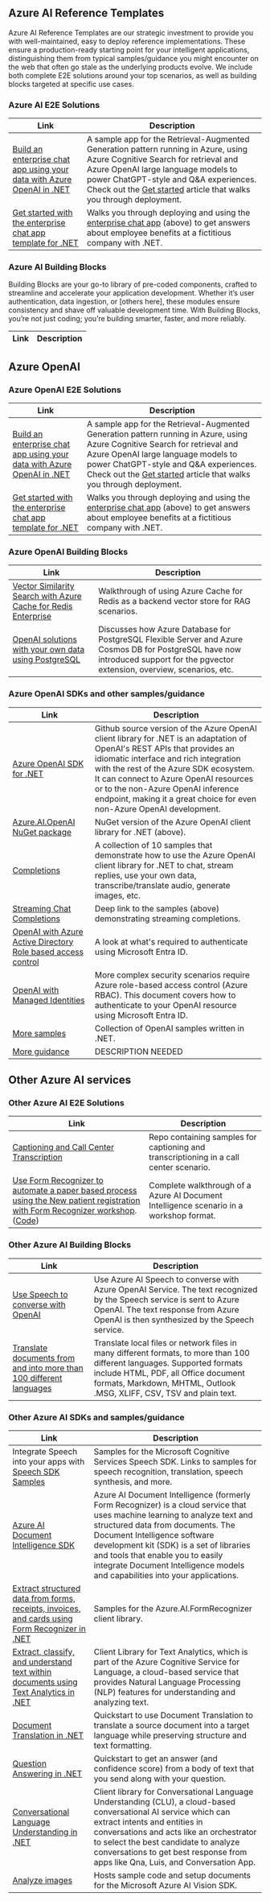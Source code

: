## Azure AI Reference Templates

Azure AI Reference Templates are our strategic investment to provide you with well-maintained, easy to deploy reference implementations. These ensure a production-ready starting point for your intelligent applications, distinguishing them from typical samples/guidance you might encounter on the web that often go stale as the underlying products evolve. We include both complete E2E solutions around your top scenarios, as well as building blocks targeted at specific use cases.

### Azure AI E2E Solutions

|Link|Description|
|---|---|
|[Build an enterprise chat app using your data with Azure OpenAI in .NET](https://github.com/Azure-Samples/azure-search-openai-demo)|A sample app for the Retrieval-Augmented Generation pattern running in Azure, using Azure Cognitive Search for retrieval and Azure OpenAI large language models to power ChatGPT-style and Q&A experiences. Check out the [Get started](../python/get-started-app-chat-template) article that walks you through deployment.|
|[Get started with the enterprise chat app template for .NET](../python/get-started-app-chat-template)|Walks you through deploying and using the [enterprise chat app](https://github.com/Azure-Samples/azure-search-openai-demo) (above) to get answers about employee benefits at a fictitious company with .NET.|

### Azure AI Building Blocks

Building Blocks are your go-to library of pre-coded components, crafted to streamline and accelerate your application development. Whether it’s user authentication, data ingestion, or [others here], these modules ensure consistency and shave off valuable development time. With Building Blocks, you’re not just coding; you’re building smarter, faster, and more reliably.

|Link|Description|
|---|---|


## Azure OpenAI

### Azure OpenAI E2E Solutions

|Link|Description|
|---|---|
|[Build an enterprise chat app using your data with Azure OpenAI in .NET](https://github.com/Azure-Samples/azure-search-openai-demo)|A sample app for the Retrieval-Augmented Generation pattern running in Azure, using Azure Cognitive Search for retrieval and Azure OpenAI large language models to power ChatGPT-style and Q&A experiences. Check out the [Get started](../python/get-started-app-chat-template) article that walks you through deployment.|
|[Get started with the enterprise chat app template for .NET](../python/get-started-app-chat-template)|Walks you through deploying and using the [enterprise chat app](https://github.com/Azure-Samples/azure-search-openai-demo) (above) to get answers about employee benefits at a fictitious company with .NET.|

### Azure OpenAI Building Blocks

|Link|Description|
|---|---|
|[Vector Similarity Search with Azure Cache for Redis Enterprise](https://techcommunity.microsoft.com/t5/azure-developer-community-blog/vector-similarity-search-with-azure-cache-for-redis-enterprise/ba-p/3822059)|Walkthrough of using Azure Cache for Redis as a backend vector store for RAG scenarios.|
|[OpenAI solutions with your own data using PostgreSQL](https://techcommunity.microsoft.com/t5/azure-database-for-postgresql/unlocking-the-power-of-open-ai-and-pgvector-with-azure/ba-p/3828539)|Discusses how Azure Database for PostgreSQL Flexible Server and Azure Cosmos DB for PostgreSQL have now introduced support for the pgvector extension, overview, scenarios, etc.|

### Azure OpenAI SDKs and other samples/guidance

|Link|Description|
|---|---|
|[Azure OpenAI SDK for .NET](https://aka.ms/oai/net/sdk)|Github source version of the Azure OpenAI client library for .NET is an adaptation of OpenAI's REST APIs that provides an idiomatic interface and rich integration with the rest of the Azure SDK ecosystem. It can connect to Azure OpenAI resources or to the non-Azure OpenAI inference endpoint, making it a great choice for even non-Azure OpenAI development.|
|[Azure.AI.OpenAI NuGet package](https://aka.ms/oai/net/nuget)|NuGet version of the Azure OpenAI client library for .NET (above).|
|[Completions](https://github.com/Azure/azure-sdk-for-net/blob/main/sdk/openai/Azure.AI.OpenAI/tests/Samples/Sample01_Chatbot.cs)|A collection of 10 samples that demonstrate how to use the Azure OpenAI client library for .NET to chat, stream replies, use your own data, transcribe/translate audio, generate images, etc.|
|[Streaming Chat Completions](https://github.com/Azure/azure-sdk-for-net/blob/main/sdk/openai/Azure.AI.OpenAI/tests/Samples/Sample04_StreamingChat.cs)|Deep link to the samples (above) demonstrating streaming completions.|
|[OpenAI with Azure Active Directory Role based access control](/azure/cognitive-services/authentication?tabs=powershell#authenticate-with-azure-active-directory)|A look at what's required to authenticate using Microsoft Entra ID.|
|[OpenAI with Managed Identities](/azure/cognitive-services/openai/how-to/managed-identity)|More complex security scenarios require Azure role-based access control (Azure RBAC). This document covers how to authenticate to your OpenAI resource using Microsoft Entra ID.|
|[More samples](https://github.com/Azure-Samples/openai-dotnet-samples/blob/main/README.md)|Collection of OpenAI samples written in .NET.|
|[More guidance](/ai-services/openai/)|DESCRIPTION NEEDED|

## Other Azure AI services

### Other Azure AI E2E Solutions

|Link|Description|
|---|---|
|[Captioning and Call Center Transcription](https://github.com/Azure-Samples/cognitive-services-speech-sdk/tree/master/scenarios)|Repo containing samples for captioning and transcriptioning in a call center scenario.|
|[Use Form Recognizer to automate a paper based process using the New patient registration with Form Recognizer workshop](https://newpatiente2e.github.io/docs/). ([Code](https://github.com/newpatiente2e/Contoso-New-Patient-App))|Complete walkthrough of a Azure AI Document Intelligence scenario in a workshop format.|

### Other Azure AI Building Blocks

|Link|Description|
|---|---|
|[Use Speech to converse with OpenAI](/azure/cognitive-services/speech-service/openai-speech?tabs=windows)|Use Azure AI Speech to converse with Azure OpenAI Service. The text recognized by the Speech service is sent to Azure OpenAI. The text response from Azure OpenAI is then synthesized by the Speech service.|
|[Translate documents from and into more than 100 different languages](https://github.com/MicrosoftTranslator/DocumentTranslation)|Translate local files or network files in many different formats, to more than 100 different languages. Supported formats include HTML, PDF, all Office document formats, Markdown, MHTML, Outlook .MSG, XLIFF, CSV, TSV and plain text.|

### Other Azure AI SDKs and samples/guidance

|Link|Description|
|---|---|
|Integrate Speech into your apps with [Speech SDK Samples](/samples/azure-samples/cognitive-services-speech-sdk/sample-repository-for-the-microsoft-cognitive-services-speech-sdk/)|Samples for the Microsoft Cognitive Services Speech SDK. Links to samples for speech recognition, translation, speech synthesis, and more.|
|[Azure AI Document Intelligence SDK](/azure/applied-ai-services/form-recognizer/sdk-preview)|Azure AI Document Intelligence (formerly Form Recognizer) is a cloud service that uses machine learning to analyze text and structured data from documents. The Document Intelligence software development kit (SDK) is a set of libraries and tools that enable you to easily integrate Document Intelligence models and capabilities into your applications.|
|[Extract structured data from forms, receipts, invoices, and cards using Form Recognizer in .NET](https://github.com/Azure/azure-sdk-for-net/blob/main/sdk/formrecognizer/Azure.AI.FormRecognizer/samples/README.md#common-scenarios-samples-for-client-library-version-400)|Samples for the Azure.AI.FormRecognizer client library.|
|[Extract, classify, and understand text within documents using Text Analytics in .NET](https://aka.ms/azai/net/ta)|Client Library for Text Analytics, which is part of the Azure Cognitive Service for Language, a cloud-based service that provides Natural Language Processing (NLP) features for understanding and analyzing text.|
|[Document Translation in .NET](https://aka.ms/azai/net/translate/doc)|Quickstart to use Document Translation to translate a source document into a target language while preserving structure and text formatting.|
|[Question Answering in .NET](https://aka.ms/azai/net/qna)|Quickstart to get an answer (and confidence score) from a body of text that you send along with your question.|
|[Conversational Language Understanding in .NET](https://aka.ms/azai/net/convo)|Client library for Conversational Language Understanding (CLU), a cloud-based conversational AI service which can extract intents and entities in conversations and acts like an orchestrator to select the best candidate to analyze conversations to get best response from apps like Qna, Luis, and Conversation App.|
|[Analyze images](/samples/azure-samples/azure-ai-vision-sdk/azure-ai-vision-sdk-preview-samples/)|Hosts sample code and setup documents for the Microsoft Azure AI Vision SDK.|
